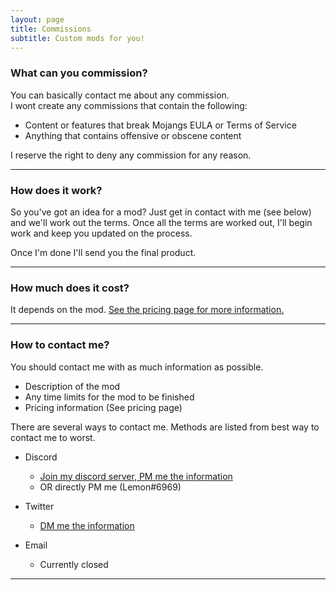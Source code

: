 ```yaml
---
layout: page
title: Commissions
subtitle: Custom mods for you!
---
```


### What can you commission?

You can basically contact me about any commission.  
I wont create any commissions that contain the following:

- Content or features that break Mojangs EULA or Terms of Service
- Anything that contains offensive or obscene content

I reserve the right to deny any commission for any reason.

****
### How does it work?

So you've got an idea for a mod? Just get in contact with me (see below) and we'll work out the terms.
Once all the terms are worked out, I'll begin work and keep you updated on the process.

Once I'm done I'll send you the final product.

****
### How much does it cost?

It depends on the mod.
[See the pricing page for more information.](https://lemonscrap.github.io/pricing)

****
### How to contact me?

You should contact me with as much information as possible.  
- Description of the mod
- Any time limits for the mod to be finished
- Pricing information (See pricing page)

There are several ways to contact me.
Methods are listed from best way to contact me to worst.

- Discord
    - [Join my discord server, PM me the information](https://discord.gg/SyPnhBp)
    - OR directly PM me (Lemon#6969)

- Twitter
    - [DM me the information](https://twitter.com/lemonszz_)

- Email
    - Currently closed

****